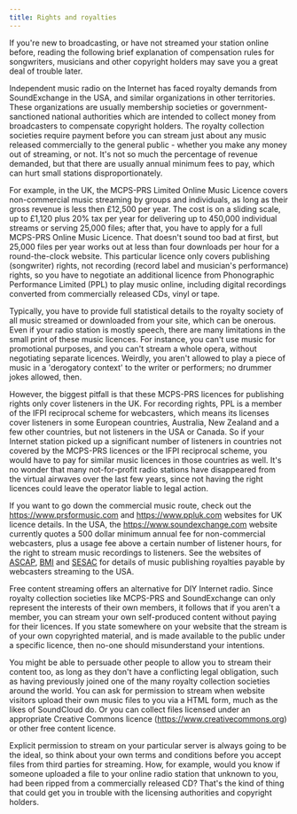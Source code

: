 ```yaml
---
title: Rights and royalties
---
```


If you're new to broadcasting, or have not streamed your station online before,
reading the following brief explanation of compensation rules for songwriters,
musicians and other copyright holders may save you a great deal of trouble
later.

Independent music radio on the Internet has faced royalty demands from
SoundExchange in the USA, and similar organizations in other territories. These
organizations are usually membership societies or government-sanctioned national
authorities which are intended to collect money from broadcasters to compensate
copyright holders. The royalty collection societies require payment before you
can stream just about any music released commercially to the general public -
whether you make any money out of streaming, or not. It's not so much the
percentage of revenue demanded, but that there are usually annual minimum fees
to pay, which can hurt small stations disproportionately.

For example, in the UK, the MCPS-PRS Limited Online Music Licence covers
non-commercial music streaming by groups and individuals, as long as their gross
revenue is less then £12,500 per year. The cost is on a sliding scale, up to
£1,120 plus 20% tax per year for delivering up to 450,000 individual streams or
serving 25,000 files; after that, you have to apply for a full MCPS-PRS Online
Music Licence. That doesn't sound too bad at first, but 25,000 files per year
works out at less than four downloads per hour for a round-the-clock website.
This particular licence only covers publishing (songwriter) rights, not
recording (record label and musician's performance) rights, so you have to
negotiate an additional licence from Phonographic Performance Limited (PPL) to
play music online, including digital recordings converted from commercially
released CDs, vinyl or tape.

Typically, you have to provide full statistical details to the royalty society
of all music streamed or downloaded from your site, which can be onerous. Even
if your radio station is mostly speech, there are many limitations in the small
print of these music licences. For instance, you can't use music for
promotional purposes, and you can't stream a whole opera, without negotiating
separate licences. Weirdly, you aren't allowed to play a piece of music in a
'derogatory context' to the writer or performers; no drummer jokes allowed,
then.

However, the biggest pitfall is that these MCPS-PRS licences for publishing
rights only cover listeners in the UK. For recording rights, PPL is a member of
the IFPI reciprocal scheme for webcasters, which means its licenses cover
listeners in some European countries, Australia, New Zealand and a few other
countries, but not listeners in the USA or Canada. So if your Internet station
picked up a significant number of listeners in countries not covered by the
MCPS-PRS licences or the IFPI reciprocal scheme, you would have to pay for
similar music licences in those countries as well. It's no wonder that many
not-for-profit radio stations have disappeared from the virtual airwaves over
the last few years, since not having the right licences could leave the operator
liable to legal action.

If you want to go down the commercial music route, check out the
https://www.prsformusic.com and https://www.ppluk.com websites for UK licence
details. In the USA, the https://www.soundexchange.com website currently quotes
a 500 dollar minimum annual fee for non-commercial webcasters, plus a usage fee
above a certain number of listener hours, for the right to stream music
recordings to listeners. See the websites of [ASCAP](https://www.ascap.com),
[BMI](https://www.bmi.com) and [SESAC](https://www.sesac.com) for details of music
publishing royalties payable by webcasters streaming to the USA.

Free content streaming offers an alternative for DIY Internet radio. Since
royalty collection societies like MCPS-PRS and SoundExchange can only represent
the interests of their own members, it follows that if you aren't a member, you
can stream your own self-produced content without paying for their licences. If
you state somewhere on your website that the stream is of your own copyrighted
material, and is made available to the public under a specific licence, then
no-one should misunderstand your intentions.

You might be able to persuade other people to allow you to stream their content
too, as long as they don't have a conflicting legal obligation, such as having
previously joined one of the many royalty collection societies around the world.
You can ask for permission to stream when website visitors upload their own
music files to you via a HTML form, much as the likes of SoundCloud do. Or you
can collect files licensed under an appropriate Creative Commons licence
(https://www.creativecommons.org) or other free content licence.

Explicit permission to stream on your particular server is always going to be
the ideal, so think about your own terms and conditions before you accept files
from third parties for streaming. How, for example, would you know if someone
uploaded a file to your online radio station that unknown to you, had been
ripped from a commercially released CD? That's the kind of thing that could get
you in trouble with the licensing authorities and copyright holders.
